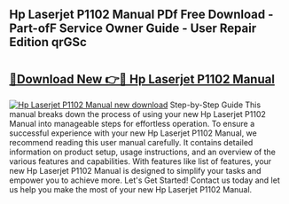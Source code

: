 ## Hp Laserjet P1102 Manual PDf Free Download - Part-ofF Service Owner Guide - User Repair Edition qrGSc

# <h2><a href="http://bc19491.oget.top/?id=Hp+Laserjet+P1102+Manual">🔗Download New 👉🔴 Hp Laserjet P1102 Manual</a></h2>

[![Hp Laserjet P1102 Manual new download](https://i.imgur.com/5g1atiW.png)](http://bc19491.oget.top/?id=Hp+Laserjet+P1102+Manual)
Step-by-Step Guide This manual breaks down the process of using your new Hp Laserjet P1102 Manual into manageable steps for effortless operation. To ensure a successful experience with your new Hp Laserjet P1102 Manual, we recommend reading this user manual carefully. It contains detailed information on product setup, usage instructions, and an overview of the various features and capabilities. With features like list of features, your new Hp Laserjet P1102 Manual is designed to simplify your tasks and empower you to achieve more. Let's Get Started! Contact us today and let us help you make the most of your new Hp Laserjet P1102 Manual.
